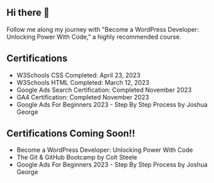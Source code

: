 ## Hi there 👋

Follow me along my journey with "Become a WordPress Developer: Unlocking Power With Code," a highly recommended course.

## Certifications
- W3Schools CSS Completed: April 23, 2023
- W3Schools HTML Completed: March 12, 2023
- Google Ads Search Certification: Completed November 2023
- GA4 Certification: Completed November 2023
- Google Ads For Beginners 2023 - Step By Step Process by Joshua George
  
## Certifications Coming Soon!!
- Become a WordPress Developer: Unlocking Power With Code
- The Git & GitHub Bootcamp by Colt Steele
- Google Ads For Beginners 2023 - Step By Step Process by Joshua George




